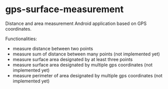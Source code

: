 # gps-surface-measurement

Distance and area measurement Android application based on GPS coordinates.

Functionalities:
- measure distance between two points
- measure sum of distance between many points (not implemented yet)
- measure surface area designated by at least three points
- measure surface area designated by multiple gps coordinates (not implemented yet)
- measure perimeter of area designated by multiple gps coordinates (not implemented yet)
